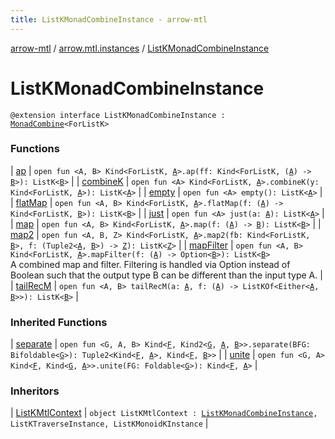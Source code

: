 ```yaml
---
title: ListKMonadCombineInstance - arrow-mtl
---
```


[arrow-mtl](../../index.html) / [arrow.mtl.instances](../index.html) / [ListKMonadCombineInstance](./index.html)

# ListKMonadCombineInstance

`@extension interface ListKMonadCombineInstance : `[`MonadCombine`](../../arrow.mtl.typeclasses/-monad-combine/index.html)`<ForListK>`

### Functions

| [ap](ap.html) | `open fun <A, B> Kind<ForListK, `[`A`](ap.html#A)`>.ap(ff: Kind<ForListK, (`[`A`](ap.html#A)`) -> `[`B`](ap.html#B)`>): ListK<`[`B`](ap.html#B)`>` |
| [combineK](combine-k.html) | `open fun <A> Kind<ForListK, `[`A`](combine-k.html#A)`>.combineK(y: Kind<ForListK, `[`A`](combine-k.html#A)`>): ListK<`[`A`](combine-k.html#A)`>` |
| [empty](empty.html) | `open fun <A> empty(): ListK<`[`A`](empty.html#A)`>` |
| [flatMap](flat-map.html) | `open fun <A, B> Kind<ForListK, `[`A`](flat-map.html#A)`>.flatMap(f: (`[`A`](flat-map.html#A)`) -> Kind<ForListK, `[`B`](flat-map.html#B)`>): ListK<`[`B`](flat-map.html#B)`>` |
| [just](just.html) | `open fun <A> just(a: `[`A`](just.html#A)`): ListK<`[`A`](just.html#A)`>` |
| [map](map.html) | `open fun <A, B> Kind<ForListK, `[`A`](map.html#A)`>.map(f: (`[`A`](map.html#A)`) -> `[`B`](map.html#B)`): ListK<`[`B`](map.html#B)`>` |
| [map2](map2.html) | `open fun <A, B, Z> Kind<ForListK, `[`A`](map2.html#A)`>.map2(fb: Kind<ForListK, `[`B`](map2.html#B)`>, f: (Tuple2<`[`A`](map2.html#A)`, `[`B`](map2.html#B)`>) -> `[`Z`](map2.html#Z)`): ListK<`[`Z`](map2.html#Z)`>` |
| [mapFilter](map-filter.html) | `open fun <A, B> Kind<ForListK, `[`A`](map-filter.html#A)`>.mapFilter(f: (`[`A`](map-filter.html#A)`) -> Option<`[`B`](map-filter.html#B)`>): ListK<`[`B`](map-filter.html#B)`>`<br>A combined map and filter. Filtering is handled via Option instead of Boolean such that the output type B can be different than the input type A. |
| [tailRecM](tail-rec-m.html) | `open fun <A, B> tailRecM(a: `[`A`](tail-rec-m.html#A)`, f: (`[`A`](tail-rec-m.html#A)`) -> ListKOf<Either<`[`A`](tail-rec-m.html#A)`, `[`B`](tail-rec-m.html#B)`>>): ListK<`[`B`](tail-rec-m.html#B)`>` |

### Inherited Functions

| [separate](../../arrow.mtl.typeclasses/-monad-combine/separate.html) | `open fun <G, A, B> Kind<`[`F`](../../arrow.mtl.typeclasses/-monad-combine/index.html#F)`, Kind2<`[`G`](../../arrow.mtl.typeclasses/-monad-combine/separate.html#G)`, `[`A`](../../arrow.mtl.typeclasses/-monad-combine/separate.html#A)`, `[`B`](../../arrow.mtl.typeclasses/-monad-combine/separate.html#B)`>>.separate(BFG: Bifoldable<`[`G`](../../arrow.mtl.typeclasses/-monad-combine/separate.html#G)`>): Tuple2<Kind<`[`F`](../../arrow.mtl.typeclasses/-monad-combine/index.html#F)`, `[`A`](../../arrow.mtl.typeclasses/-monad-combine/separate.html#A)`>, Kind<`[`F`](../../arrow.mtl.typeclasses/-monad-combine/index.html#F)`, `[`B`](../../arrow.mtl.typeclasses/-monad-combine/separate.html#B)`>>` |
| [unite](../../arrow.mtl.typeclasses/-monad-combine/unite.html) | `open fun <G, A> Kind<`[`F`](../../arrow.mtl.typeclasses/-monad-combine/index.html#F)`, Kind<`[`G`](../../arrow.mtl.typeclasses/-monad-combine/unite.html#G)`, `[`A`](../../arrow.mtl.typeclasses/-monad-combine/unite.html#A)`>>.unite(FG: Foldable<`[`G`](../../arrow.mtl.typeclasses/-monad-combine/unite.html#G)`>): Kind<`[`F`](../../arrow.mtl.typeclasses/-monad-combine/index.html#F)`, `[`A`](../../arrow.mtl.typeclasses/-monad-combine/unite.html#A)`>` |

### Inheritors

| [ListKMtlContext](../-list-k-mtl-context/index.html) | `object ListKMtlContext : `[`ListKMonadCombineInstance`](./index.html)`, ListKTraverseInstance, ListKMonoidKInstance` |

